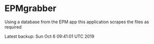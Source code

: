 # EPMgrabber
Using a database from the EPM app this application scrapes the files as required


Latest backup: Sun Oct 6 09:41:01 UTC 2019
